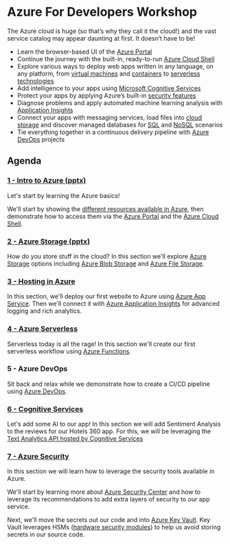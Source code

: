 # Azure For Developers Workshop

The Azure cloud is huge (so that’s why they call it the cloud!) and the vast service catalog may appear daunting at first. It doesn’t have to be!

- Learn the browser-based UI of the [Azure Portal](https://azure.microsoft.com/features/azure-portal/?WT.mc_id=TechBash-github-bramin)
- Continue the journey with the built-in, ready-to-run [Azure Cloud Shell](https://azure.microsoft.com/features/cloud-shell/?WT.mc_id=TechBash-github-bramin)
- Explore various ways to deploy web apps written in any language, on any platform, from [virtual machines](https://azure.microsoft.com/services/virtual-machines/?WT.mc_id=TechBash-github-bramin) and [containers](https://azure.microsoft.com/free/kubernetes-service/search/?WT.mc_id=TechBash-github-bramin) to [serverless technologies](https://azure.microsoft.com/services/functions/?WT.mc_id=TechBash-github-bramin)
- Add intelligence to your apps using [Microsoft Cognitive Services](https://azure.microsoft.com/services/cognitive-services/?WT.mc_id=TechBash-github-bramin)
- Protect your apps by applying Azure’s built-in [security features](https://azure.microsoft.com/services/security-center/?WT.mc_id=TechBash-github-bramin)
- Diagnose problems and apply automated machine learning analysis with [Application Insights](https://docs.microsoft.com/azure/application-insights/app-insights-overview/?WT.mc_id=TechBash-github-bramin) 
- Connect your apps with messaging services, load files into [cloud storage](https://azure.microsoft.com/free/storage/?WT.mc_id=TechBash-github-bramin) and discover managed databases for [SQL](https://azure.microsoft.com/free/sql-database/search/?WT.mc_id=TechBash-github-bramin) and [NoSQL](https://azure.microsoft.com/free/cosmos-db/search/?WT.mc_id=TechBash-github-bramin) scenarios
- Tie everything together in a continuous delivery pipeline with [Azure DevOps](https://azure.microsoft.com/services/devops/?WT.mc_id=TechBash-github-bramin) projects

## Agenda

### [1 - Intro to Azure (pptx)](./presentations/01-Intro.pptx)

Let's start by learning the Azure basics!

We'll start by showing the [different resources available in Azure](https://azure.microsoft.com/resources/?WT.mc_id=techbash18-github-jeliknes), then demonstrate how to access them via the [Azure Portal](https://azure.microsoft.com/features/azure-portal/?WT.mc_id=techbash18-github-jeliknes) and the [Azure Cloud Shell](https://azure.microsoft.com/features/cloud-shell/?WT.mc_id=techbash18-github-jeliknes).

### [2 - Azure Storage (pptx)](./presentations/02-storage.pptx)

How do you store stuff in the cloud? In this section we'll explore [Azure Storage](https://azure.microsoft.com/free/storage/?WT.mc_id=techbash18-github-jeliknes) options including [Azure Blob Storage](https://azure.microsoft.com/services/storage/blobs/?WT.mc_id=techbash18-github-jeliknes) and [Azure File Storage](https://azure.microsoft.com/services/storage/files/?WT.mc_id=techbash18-github-jeliknes).

### [3 - Hosting in Azure](labs/03-hosting.md)

In this section, we'll deploy our first website to Azure using [Azure App Service](https://azure.microsoft.com/services/app-service/?WT.mc_id=TechBash-github-bramin). Then we'll connect it with [Azure Application Insights](https://docs.microsoft.com/azure/application-insights/app-insights-overview/?WT.mc_id=TechBash-github-bramin) for advanced logging and rich analytics.

### [4 - Azure Serverless](labs/04-serverless.md)

Serverless today is all the rage! In this section we'll create our first serverless workflow using [Azure Functions](https://azure.microsoft.com/services/functions/?WT.mc_id=TechBash-github-bramin).

### 5 - Azure DevOps

Sit back and relax while we demonstrate how to create a CI/CD pipeline using [Azure DevOps](https://azure.microsoft.com/services/devops/?WT.mc_id=TechBash-github-bramin).

### [6 - Cognitive Services](/labs/06-cognitive_services.md)

Let's add some AI to our app! In this section we will add Sentiment Analysis to the reviews for our Hotels 360 app. For this, we will be leveraging the [Text Analytics API hosted by Cognitive Services](https://azure.microsoft.com/services/cognitive-services/text-analytics/?WT.mc_id=TechBash-github-bramin)

### [7 - Azure Security](/labs/07-azure_security.md)

In this section we will learn how to leverage the security tools available in Azure.

We'll start by learning more about [Azure Security Center](https://azure.microsoft.com/services/security-center/?WT.mc_id=TechBash-github-bramin) and how to leverage its recommendations to add extra layers of security to our app service.

Next, we'll move the secrets out our code and into [Azure Key Vault](https://azure.microsoft.com/services/key-vault/?WT.mc_id=TechBash-github-bramin). Key Vault leverages HSMs ([hardware security modules](https://en.wikipedia.org/wiki/Hardware_security_module)) to help us avoid storing secrets in our source code.
